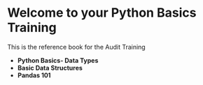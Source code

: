 # Welcome to your Python Basics Training

This is the reference book for the Audit Training

* **Python Basics- Data Types**
* **Basic Data Structures**
* **Pandas 101**